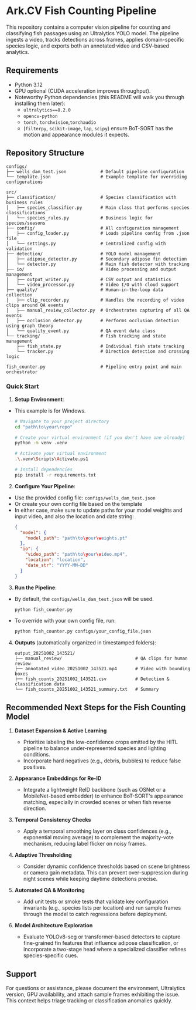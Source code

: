 # Ark.CV Fish Counting Pipeline

This repository contains a computer vision pipeline for counting and
classifying fish passages using an Ultralytics YOLO model. The pipeline ingests a
video, tracks detections across frames, applies domain-specific species logic,
and exports both an annotated video and CSV-based analytics.

## Requirements

- Python 3.12
- GPU optional (CUDA acceleration improves throughput).
- Noteworthy Python dependencies (this README will walk you through installing them later):
  - `ultralytics==8.2.0`
  - `opencv-python`
  - `torch`, `torchvision`,`torchaudio`
  - (`filterpy`, `scikit-image`, `lap`, `scipy`) ensure
  BoT-SORT has the motion and appearance modules it expects.

## Repository Structure
```
configs/
├── wells_dam_test.json             # Default pipeline configuration
└── template.json                   # Example template for overriding configurations

src/
├── classification/                 # Species classification with business rules
│   ├── species_classifier.py       # Main class that performs species classifications
│   └── species_rules.py            # Business logic for species/seasons
├── config/                         # All configuration management
│   ├── config_loader.py            # Loads pipeline config from .json file
│   └── settings.py                 # Centralized config with validation
├── detection/                      # YOLO model management
│   ├── adipose_detector.py         # Secondary adipose fin detection
│   └── detector.py                 # Main fish detector with tracking
├── io/                             # Video processing and output management
│   ├── output_writer.py            # CSV output and statistics
│   └── video_processor.py          # Video I/O with cloud support
├── quality/                        # Human-in-the-loop data collection
│   ├── clip_recorder.py            # Handles the recording of video clips around QA events
│   ├── manual_review_collector.py  # Orchestrates capturing of all QA events
│   ├── occlusion_detector.py       # Performs occlusion detection using graph theory
│   └── quality_event.py            # QA event data class
└── tracking/                       # Fish tracking and state management
    ├── fish_state.py               # Individual fish state tracking
    └── tracker.py                  # Direction detection and crossing logic

fish_counter.py                     # Pipeline entry point and main orchestrator
```

### Quick Start

1. **Setup Environment**:
  - This example is for Windows.
    ```bash
    # Navigate to your project directory
    cd "path\to\your\repo"

    # Create your virtual environment (if you don't have one already)
    python -m venv .venv

    # Activate your virtual environment
    .\.venv\Scripts\Activate.ps1

    # Install dependencies
    pip install -r requirements.txt
    ```

2. **Configure Your Pipeline**:
  - Use the provided config file: `configs/wells_dam_test.json`
  - Or create your own config file based on the template
  - In either case, make sure to update paths for your model weights and input video, and also the location and date string:
    ```json
    {
      "model": {
        "model_path": "path\to\your\weights.pt"
      },
      "io": {
        "video_path": "path\to\your\video.mp4",
        "location": "location",
        "date_str": "YYYY-MM-DD"
      }
    }
    ```

3. **Run the Pipeline**:
  - By default, the `configs/wells_dam_test.json` will be used.
    ```bash
    python fish_counter.py
    ```
  - To override with your own config file, run:
    ```bash
    python fish_counter.py configs/your_config_file.json
    ```

4. **Outputs** (automatically organized in timestamped folders):
    ```
    output_20251002_143521/
    ├── manual_review/                            # QA clips for human review
    ├── annotated_video_20251002_143521.mp4       # Video with bounding boxes
    ├── fish_counts_20251002_143521.csv           # Detection & classification data
    └── fish_counts_20251002_143521_summary.txt   # Summary
    ```

## Recommended Next Steps for the Fish Counting Model

1. **Dataset Expansion & Active Learning**
   - Prioritize labeling the low-confidence crops emitted by the HITL pipeline
     to balance under-represented species and lighting conditions.
   - Incorporate hard negatives (e.g., debris, bubbles) to reduce false
     positives.

2. **Appearance Embeddings for Re-ID**
   - Integrate a lightweight ReID backbone (such as OSNet or a MobileNet-based
     embedder) to enhance BoT-SORT's appearance matching, especially in crowded
     scenes or when fish reverse direction.

3. **Temporal Consistency Checks**
   - Apply a temporal smoothing layer on class confidences (e.g., exponential
     moving average) to complement the majority-vote mechanism, reducing label
     flicker on noisy frames.

4. **Adaptive Thresholding**
   - Consider dynamic confidence thresholds based on scene brightness or camera
     gain metadata. This can prevent over-suppression during night scenes while
     keeping daytime detections precise.

5. **Automated QA & Monitoring**
   - Add unit tests or smoke tests that validate key configuration invariants
     (e.g., species lists per location) and run sample frames through the model
     to catch regressions before deployment.

6. **Model Architecture Exploration**
   - Evaluate YOLOv8-seg or transformer-based detectors to capture fine-grained
     fin features that influence adipose classification, or incorporate a
     two-stage head where a specialized classifier refines species-specific
     cues.

## Support

For questions or assistance, please document the environment, Ultralytics
version, GPU availability, and attach sample frames exhibiting the issue. This
context helps triage tracking or classification anomalies quickly.
